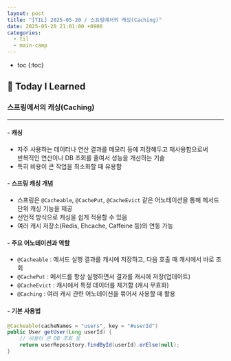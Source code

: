 ```yaml
---
layout: post
title: "[TIL] 2025-05-20 / 스프링에서의 캐싱(Caching)"
date: 2025-05-20 21:01:00 +0900
categories: 
  - til
  - main-camp
---
```


* toc
{:toc}

## 📖 Today I Learned
### 스프링에서의 캐싱(Caching)

---

#### - **캐싱**
- 자주 사용하는 데이터나 연산 결과를 메모리 등에 저장해두고 재사용함으로써  
  반복적인 연산이나 DB 조회를 줄여서 성능을 개선하는 기술 
- 특히 비용이 큰 작업을 최소화할 때 유용함

#### - **스프링 캐싱 개념**
- 스프링은 `@Cacheable`, `@CachePut`, `@CacheEvict` 같은 어노테이션을 통해 메서드 단위 캐싱 기능을 제공  
- 선언적 방식으로 캐싱을 쉽게 적용할 수 있음  
- 여러 캐시 저장소(Redis, Ehcache, Caffeine 등)와 연동 가능

#### - **주요 어노테이션과 역할**
- `@Cacheable` : 메서드 실행 결과를 캐시에 저장하고, 다음 호출 때 캐시에서 바로 조회  
- `@CachePut` : 메서드를 항상 실행하면서 결과를 캐시에 저장(업데이트)  
- `@CacheEvict` : 캐시에서 특정 데이터를 제거함 (캐시 무효화)  
- `@Caching` : 여러 캐시 관련 어노테이션을 묶어서 사용할 때 활용

#### - **기본 사용법**
```java
@Cacheable(cacheNames = "users", key = "#userId")
public User getUser(Long userId) {
    // 비용이 큰 DB 조회 등
    return userRepository.findById(userId).orElse(null);
}
```

<!-- --- -->

<!-- <h2> 💬 </h2> -->

<!-- <h4>  </h4> -->
